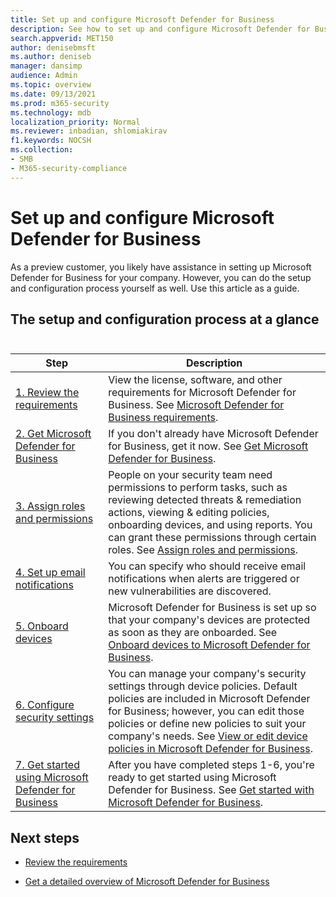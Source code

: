 ```yaml
---
title: Set up and configure Microsoft Defender for Business
description: See how to set up and configure Microsoft Defender for Business
search.appverid: MET150
author: denisebmsft
ms.author: deniseb
manager: dansimp 
audience: Admin
ms.topic: overview
ms.date: 09/13/2021
ms.prod: m365-security
ms.technology: mdb
localization_priority: Normal
ms.reviewer: inbadian, shlomiakirav
f1.keywords: NOCSH 
ms.collection: 
- SMB
- M365-security-compliance
---
```


# Set up and configure Microsoft Defender for Business

As a preview customer, you likely have assistance in setting up Microsoft Defender for Business for your company. However, you can do the setup and configuration process yourself as well. Use this article as a guide.

## The setup and configuration process at a glance <br/><br/>

| Step  | Description  |
|---------|---------|
| [1. Review the requirements](mdb-requirements.md)     | View the license, software, and other requirements for Microsoft Defender for Business. See [Microsoft Defender for Business requirements](mdb-requirements.md).        |
| [2. Get Microsoft Defender for Business](get-defender-business.md)     | If you don't already have Microsoft Defender for Business, get it now. See [Get Microsoft Defender for Business](get-defender-business.md).        |
| [3. Assign roles and permissions](mdb-roles-permissions.md)     | People on your security team need permissions to perform tasks, such as reviewing detected threats & remediation actions, viewing & editing policies, onboarding devices, and using reports. You can grant these permissions through certain roles. See [Assign roles and permissions](mdb-roles-permissions.md).        |
| [4. Set up email notifications](mdb-email-notifications.md) | You can specify who should receive email notifications when alerts are triggered or new vulnerabilities are discovered. | 
| [5. Onboard devices](mdb-onboard-devices.md)     | Microsoft Defender for Business is set up so that your company's devices are protected as soon as they are onboarded. See [Onboard devices to Microsoft Defender for Business](mdb-onboard-devices.md).         |
| [6. Configure security settings](mdb-view-edit-device-policies.md)     | You can manage your company's security settings through device policies. Default policies are included in Microsoft Defender for Business; however, you can edit those policies or define new policies to suit your company's needs. See [View or edit device policies in Microsoft Defender for Business](mdb-view-edit-device-policies.md).         |
| [7. Get started using Microsoft Defender for Business](mdb-get-started.md)     | After you have completed steps 1-6, you're ready to get started using Microsoft Defender for Business. See [Get started with Microsoft Defender for Business](mdb-get-started.md).        |
 
## Next steps

- [Review the requirements](mdb-requirements.md)

- [Get a detailed overview of Microsoft Defender for Business](mdb-overview.md)